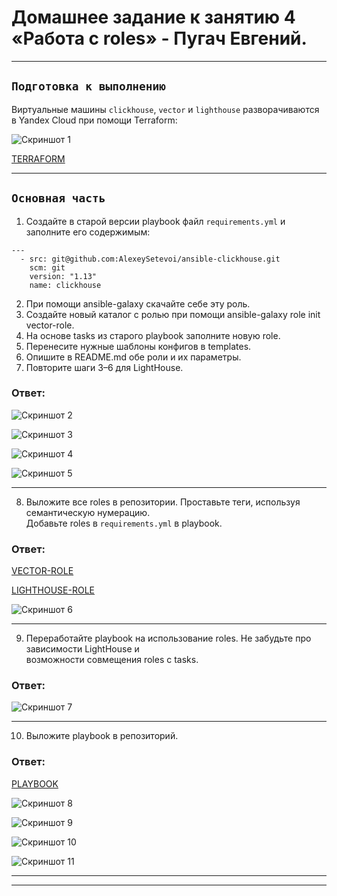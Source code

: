 # Домашнее задание к занятию 4 «Работа с roles» - Пугач Евгений.


---

## `Подготовка к выполнению`

Виртуальные машины `clickhouse`, `vector` и `lighthouse` разворачиваются в Yandex Cloud при помощи Terraform:

![Скриншот 1](https://github.com/PugachEV72/Images/blob/master/2023-11-25_12-12-52.png)

[TERRAFORM](https://github.com/PugachEV72/08-ansible-04-roles/tree/main/terraform_vms) 

---

## `Основная часть`

1. Создайте в старой версии playbook файл `requirements.yml` и заполните его содержимым:
```
---
  - src: git@github.com:AlexeySetevoi/ansible-clickhouse.git
    scm: git
    version: "1.13"
    name: clickhouse 
```
2. При помощи ansible-galaxy скачайте себе эту роль.
3. Создайте новый каталог с ролью при помощи ansible-galaxy role init vector-role.
4. На основе tasks из старого playbook заполните новую role. 
5. Перенесите нужные шаблоны конфигов в templates.
6. Опишите в README.md обе роли и их параметры. 
7. Повторите шаги 3–6 для LightHouse. 

### Ответ:

![Скриншот 2](https://github.com/PugachEV72/Images/blob/master/2023-11-25_12-22-39.png)

![Скриншот 3](https://github.com/PugachEV72/Images/blob/master/2023-11-25_12-24-13.png)

![Скриншот 4](https://github.com/PugachEV72/Images/blob/master/2023-11-25_12-26-05.png)

![Скриншот 5](https://github.com/PugachEV72/Images/blob/master/2023-11-25_12-28-35.png)

---

8. Выложите все roles в репозитории. Проставьте теги, используя семантическую нумерацию.  
Добавьте roles в `requirements.yml` в playbook.

### Ответ:

[VECTOR-ROLE](https://github.com/PugachEV72/vector-role)

[LIGHTHOUSE-ROLE](https://github.com/PugachEV72/lighthouse-role)

![Скриншот 6](https://github.com/PugachEV72/Images/blob/master/2023-11-25_18-18-39.png)

---

9. Переработайте playbook на использование roles. Не забудьте про зависимости LightHouse и  
возможности совмещения roles с tasks.

### Ответ:

![Скриншот 7](https://github.com/PugachEV72/Images/blob/master/2023-11-25_18-19-13.png)

---

10. Выложите playbook в репозиторий.

### Ответ:

[PLAYBOOK](https://github.com/PugachEV72/08-ansible-04-role/tree/main/playbook)

![Скриншот 8](https://github.com/PugachEV72/Images/blob/master/2023-11-25_18-15-02.png)

![Скриншот 9](https://github.com/PugachEV72/Images/blob/master/2023-11-25_18-17-44.png)

![Скриншот 10](https://github.com/PugachEV72/Images/blob/master/2023-11-25_18-18-03.png)

![Скриншот 11](https://github.com/PugachEV72/Images/blob/master/2023-11-25_18-20-13.png)

---
---




